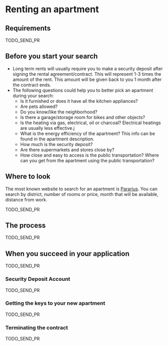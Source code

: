 # Renting an apartment

## Requirements

TODO_SEND_PR

## Before you start your search

- Long term rents will usually require you to make a security deposit after signing the rental agreement/contract. This will represent 1-3 times the amount of the rent. This amount will be given back to you 1 month after the contract ends.
- The following questions could help you to better pick an apartment during your search:
  - Is it furnished or does it have all the kitchen appliances?
  - Are pets allowed?
  - Do you know/like the neighborhood?
  - Is there a garage/storage room for bikes and other objects?
  - Is the heating via gas, electrical, oil or charcoal? Electrical heatings are usually less effective.j
  - What is the energy efficiency of the apartment? This info can be found in the apartment description.
  - How much is the security deposit?
  - Are there supermarkets and stores close by?
  - How close and easy to access is the public transportation? Where can you get from the apartment using the public transportation?

## Where to look

The most known website to search for an apartment is [Pararius](https://www.pararius.com).
You can search by district, number of rooms or price, month that will be available, distance from work.

TODO_SEND_PR

## The process

TODO_SEND_PR

## When you succeed in your application

TODO_SEND_PR

### Security Deposit Account

TODO_SEND_PR

### Getting the keys to your new apartment

TODO_SEND_PR

### Terminating the contract

TODO_SEND_PR
